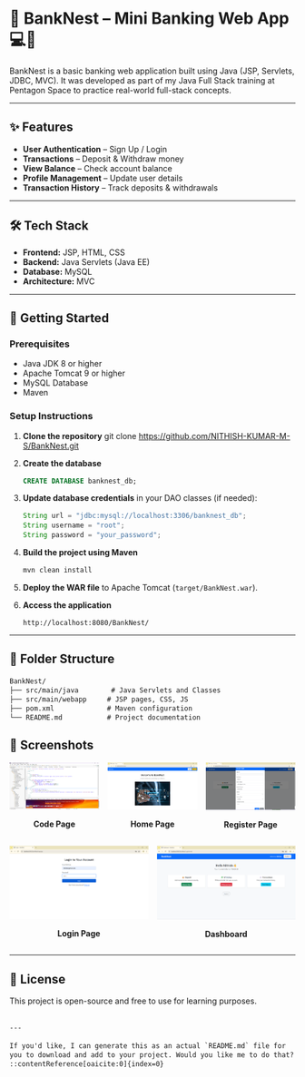 # 🚀 BankNest – Mini Banking Web App 💻🏦

BankNest is a basic banking web application built using Java (JSP, Servlets, JDBC, MVC). It was developed as part of my Java Full Stack training at Pentagon Space to practice real-world full-stack concepts.

---

## ✨ Features

- **User Authentication** – Sign Up / Login
- **Transactions** – Deposit & Withdraw money
- **View Balance** – Check account balance
- **Profile Management** – Update user details
- **Transaction History** – Track deposits & withdrawals

---

## 🛠 Tech Stack

- **Frontend:** JSP, HTML, CSS
- **Backend:** Java Servlets (Java EE)
- **Database:** MySQL
- **Architecture:** MVC

---

## 🚀 Getting Started

### Prerequisites

- Java JDK 8 or higher
- Apache Tomcat 9 or higher
- MySQL Database
- Maven

### Setup Instructions

1. **Clone the repository**
   git clone https://github.com/NITHISH-KUMAR-M-S/BankNest.git

2. **Create the database**

   ```sql
   CREATE DATABASE banknest_db;
   ```

3. **Update database credentials** in your DAO classes (if needed):

   ```java
   String url = "jdbc:mysql://localhost:3306/banknest_db";
   String username = "root";
   String password = "your_password";
   ```

4. **Build the project using Maven**

   ```bash
   mvn clean install
   ```

5. **Deploy the WAR file** to Apache Tomcat (`target/BankNest.war`).

6. **Access the application**

   ```
   http://localhost:8080/BankNest/
   ```

---

## 📂 Folder Structure

```
BankNest/
├── src/main/java        # Java Servlets and Classes
├── src/main/webapp     # JSP pages, CSS, JS
├── pom.xml             # Maven configuration
└── README.md           # Project documentation
```

## 📸 Screenshots

<div style="display: flex; flex-wrap: wrap; gap: 15px;">

  <div style="flex: 1 1 calc(33% - 10px);">
    <img src="screenshots/code.png" alt="Code" style="width: 100%; height: auto;">
    <p align="center"><b>Code Page</b></p>
  </div>

  <div style="flex: 1 1 calc(33% - 10px);">
    <img src="screenshots/home.png" alt="Home" style="width: 100%; height: auto;">
    <p align="center"><b>Home Page</b></p>
  </div>

  <div style="flex: 1 1 calc(33% - 10px);">
    <img src="screenshots/register.png" alt="Register" style="width: 100%; height: auto;">
    <p align="center"><b>Register Page</b></p>
  </div>

  <div style="flex: 1 1 calc(33% - 10px);">
    <img src="screenshots/login.png" alt="Login" style="width: 100%; height: auto;">
    <p align="center"><b>Login Page</b></p>
  </div>

  <div style="flex: 1 1 calc(33% - 10px);">
    <img src="screenshots/dashboard.png" alt="Dashboard" style="width: 100%; height: auto;">
    <p align="center"><b>Dashboard</b></p>
  </div>

</div>


---

## 📝 License

This project is open-source and free to use for learning purposes.

```

---

If you'd like, I can generate this as an actual `README.md` file for you to download and add to your project. Would you like me to do that?
::contentReference[oaicite:0]{index=0}
 
```
